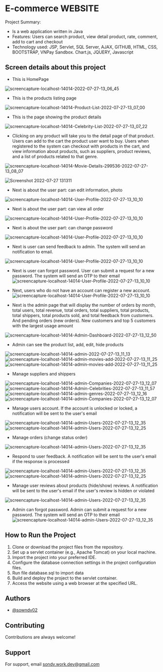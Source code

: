 
# E-commerce WEBSITE

Project Summary:

- Is a web application written in Java
- Features: Users can search product, view detail product, rate, comment, add to cart and checkout
- Technology used: JSP, Servlet, SQL Server, AJAX, GITHUB, HTML, CSS, BOOTSTRAP, VNPay Sandbox. Chart.js, JQUERY, Javascript

## Screen details about this project

- This is HomePage

![screencapture-localhost-14014-2022-07-27-13_06_45](https://github.com/sowndv02/AssignmentPRJ301/blob/c989c1de9d12174377dd9cfa38d2d6594142a493/img/Web%20capture_3-8-2023_32543_localhost.jpeg)

- This is the products listing page

![screencapture-localhost-14014-Product-List-2022-07-27-13_07_00](https://github.com/sowndv02/AssignmentPRJ301/blob/c989c1de9d12174377dd9cfa38d2d6594142a493/img/Web%20capture_3-8-2023_32627_localhost.jpeg)

- This is the page showing the product details

![screencapture-localhost-14014-Celebrity-List-2022-07-27-13_07_22](https://github.com/sowndv02/AssignmentPRJ301/blob/c989c1de9d12174377dd9cfa38d2d6594142a493/img/Web%20capture_3-8-2023_32720_localhost.jpeg)

- Clicking on any product will take you to the detail page of that product. Users can add to the cart the product user want to buy. Users when registered to the system can checkout with products in the cart, and view information about products, such as suppliers, product reviews, and a list of products related to that genre.

![screencapture-localhost-14014-Movie-Details-299536-2022-07-27-13_08_07](https://github.com/sowndv02/AssignmentPRJ301/blob/c989c1de9d12174377dd9cfa38d2d6594142a493/img/Web%20capture_3-8-2023_122031_localhost.jpeg)

![Screenshot 2022-07-27 131311](https://github.com/sowndv02/AssignmentPRJ301/blob/cf9029c38169ffee846020b6ed94b625086a78d2/img/Web%20capture_3-8-2023_131311_sandbox.vnpayment.vn.jpeg)

- Next is about the user part: can edit information, photo

![screencapture-localhost-14014-User-Profile-2022-07-27-13_10_10](https://github.com/sowndv02/AssignmentPRJ301/blob/a063d7251361bc42eefb73d125b215478c960d8a/img/Web%20capture_3-8-2023_33229_localhost.jpeg)

- Next is about the user part: can view all order

![screencapture-localhost-14014-User-Profile-2022-07-27-13_10_10](https://github.com/sowndv02/AssignmentPRJ301/blob/9322ffd9abfe7c179d4436c6b84109a8775fe20c/img/Web%20capture_3-8-2023_33246_localhost.jpeg)

- Next is about the user part: can change password

![screencapture-localhost-14014-User-Profile-2022-07-27-13_10_10](https://github.com/sowndv02/AssignmentPRJ301/blob/504eb76edb0c1b8ebf728f94eee747631b935a33/img/Web%20capture_3-8-2023_13441_localhost.jpeg)

- Next is user can send feedback to admin. The system will send an notification to email.

![screencapture-localhost-14014-User-Profile-2022-07-27-13_10_10]()

- Next is user can forgot password. User can submit a request for a new password. The system will send an OTP to their email
![screencapture-localhost-14014-User-Profile-2022-07-27-13_10_10](https://github.com/sowndv02/AssignmentPRJ301/blob/2d37df3bc4f003aa0e3d9552a1d66cfbe5b0f19d/img/Web%20capture_3-8-2023_15731_localhost.jpeg)

- Next, users who do not have an account can register a new account.
![screencapture-localhost-14014-User-Profile-2022-07-27-13_10_10](https://github.com/sowndv02/AssignmentPRJ301/blob/2d37df3bc4f003aa0e3d9552a1d66cfbe5b0f19d/img/Web%20capture_3-8-2023_1582_localhost%20(1).jpeg)

- Next is the admin page that will display the number of orders by month, total users, total revenue, total orders, total suppliers, total products, total shippers, total products sold, and total feedback from customers. And pending orders (new orders). New customers and top 5 customers with the largest usage amount

![screencapture-localhost-14014-Admin-Dashboard-2022-07-27-13_12_50](https://github.com/sowndv02/AssignmentPRJ301/blob/cf9029c38169ffee846020b6ed94b625086a78d2/img/Web%20capture_3-8-2023_33338_localhost.jpeg)

- Admin can see the product list, add, edit, hide products

![screencapture-localhost-14014-admin-2022-07-27-13_11_13](https://github.com/sowndv02/AssignmentPRJ301/blob/cf9029c38169ffee846020b6ed94b625086a78d2/img/Web%20capture_3-8-2023_3428_localhost.jpeg)
![screencapture-localhost-14014-admin-movies-add-2022-07-27-13_11_25](https://github.com/sowndv02/AssignmentPRJ301/blob/08503d5a7800a61c1c1931cee55f661307a938f3/img/Web%20capture_3-8-2023_131618_localhost.jpeg)
![screencapture-localhost-14014-admin-movies-add-2022-07-27-13_11_25](https://github.com/sowndv02/AssignmentPRJ301/blob/08503d5a7800a61c1c1931cee55f661307a938f3/img/Web%20capture_3-8-2023_34349_localhost.jpeg)

- Manage suppliers and shippers

![screencapture-localhost-14014-admin-Companies-2022-07-27-13_12_07](https://github.com/sowndv02/AssignmentPRJ301/blob/29164feeee41a33568365e393a920a08e98831c4/img/Web%20capture_3-8-2023_131834_localhost.jpeg)
![screencapture-localhost-14014-Admin-Celebrities-2022-07-27-13_11_57](https://github.com/sowndv02/AssignmentPRJ301/blob/29164feeee41a33568365e393a920a08e98831c4/img/Web%20capture_3-8-2023_13193_localhost.jpeg)
![screencapture-localhost-14014-admin-genres-2022-07-27-13_12_16](https://github.com/sowndv02/AssignmentPRJ301/blob/29164feeee41a33568365e393a920a08e98831c4/img/Web%20capture_3-8-2023_131925_localhost.jpeg)
![screencapture-localhost-14014-admin-Companies-2022-07-27-13_12_07](https://github.com/sowndv02/AssignmentPRJ301/blob/29164feeee41a33568365e393a920a08e98831c4/img/Web%20capture_3-8-2023_131948_localhost.jpeg)

- Manage users account. If the account is unlocked or locked, a notification will be sent to the user's email

![screencapture-localhost-14014-admin-Users-2022-07-27-13_12_35](https://github.com/sowndv02/AssignmentPRJ301/blob/4648b1f62f353571796e4d3f33ee5b64e5dc9a5e/img/Web%20capture_3-8-2023_34219_localhost.jpeg)
![screencapture-localhost-14014-admin-Users-2022-07-27-13_12_25](https://github.com/sowndv02/AssignmentPRJ301/blob/4648b1f62f353571796e4d3f33ee5b64e5dc9a5e/img/Web%20capture_3-8-2023_132147_localhost.jpeg)

- Manage orders (change status order)

![screencapture-localhost-14014-admin-Users-2022-07-27-13_12_35](https://github.com/sowndv02/AssignmentPRJ301/blob/4ba65211fb0fb312c8ff9addc08e71cd6c5e37bb/img/Web%20capture_3-8-2023_132440_localhost.jpeg)

- Respond to user feedback. A notification will be sent to the user's email if the response is processed

![screencapture-localhost-14014-admin-Users-2022-07-27-13_12_35](https://github.com/sowndv02/AssignmentPRJ301/blob/4648b1f62f353571796e4d3f33ee5b64e5dc9a5e/img/Web%20capture_3-8-2023_34238_localhost.jpeg)
![screencapture-localhost-14014-admin-Users-2022-07-27-13_12_25](https://github.com/sowndv02/AssignmentPRJ301/blob/4648b1f62f353571796e4d3f33ee5b64e5dc9a5e/img/Web%20capture_3-8-2023_34252_localhost.jpeg)

- Manage user reviews about products (hide/show) reviews. A notification will be sent to the user's email if the user's review is hidden or violated

![screencapture-localhost-14014-admin-Users-2022-07-27-13_12_35](https://github.com/sowndv02/AssignmentPRJ301/blob/4ba65211fb0fb312c8ff9addc08e71cd6c5e37bb/img/Web%20capture_3-8-2023_132422_localhost.jpeg)

- Admin can forgot password. Admin can submit a request for a new password. The system will send an OTP to their email
![screencapture-localhost-14014-admin-Users-2022-07-27-13_12_35](https://github.com/sowndv02/AssignmentPRJ301/blob/2d37df3bc4f003aa0e3d9552a1d66cfbe5b0f19d/img/forgot_password.png)

## How to Run the Project

1. Clone or download the project files from the repository.
2. Set up a servlet container (e.g., Apache Tomcat) on your local machine.
3. Import the project into your preferred IDE.
4. Configure the database connection settings in the project configuration files.
5. Run file database.sql to import data
6. Build and deploy the project to the servlet container.
7. Access the website using a web browser at the specified URL.

## Authors

- [@sowndv02](https://github.com/sowndv02)

## Contributing

Contributions are always welcome!

## Support

For support, email <sondv.work.dev@gmail.com>
